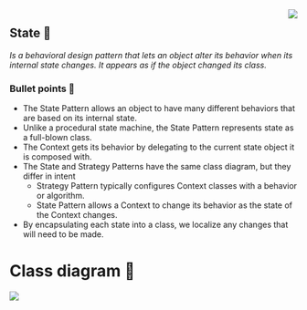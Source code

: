 <img align="right" src="https://user-images.githubusercontent.com/25085025/176241512-aab08aa5-1457-4c62-a81c-125abb1d73a0.png"/>
<p><h2>State 🗽</h2><i>Is a behavioral design pattern that lets an object alter its behavior when its internal state changes. It appears as if the object changed its class.</i></p>
<h3>Bullet points 🦩</h3>
<ul>
  <li>The State Pattern allows an
object to have many different
behaviors that are based on its
internal state.</li>
  <li>Unlike a procedural state
machine, the State Pattern
represents state as a full-blown
class.</li>
  <li>The Context gets its behavior
by delegating to the current
state object it is composed
with.</li>
  <li>The State and Strategy
Patterns have the same class
diagram, but they differ in
intent
  <ul>
    <li>Strategy Pattern typically
configures Context classes
with a behavior or algorithm.</li>
    <li>State Pattern allows a Context
to change its behavior as the
state of the Context changes.</li>
    </ul></li>
  <li>By encapsulating each state
into a class, we localize any
changes that will need to be
made.</li>
</ul>
<h1>Class diagram 🍹</h1>
<img align="left" src="https://user-images.githubusercontent.com/25085025/176241511-a12cc9aa-a299-41bf-9376-fd58ff3caa70.png"/>
